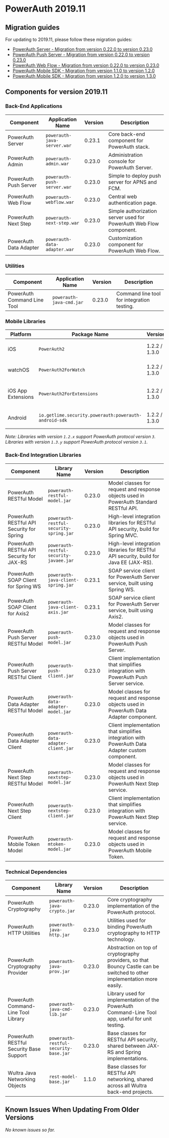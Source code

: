 # PowerAuth 2019.11

## Migration guides

For updating to 2019.11, please follow these migration guides:

- [PowerAuth Server - Migration from version 0.22.0 to version 0.23.0](https://github.com/wultra/powerauth-server/blob/develop/docs/PowerAuth-Server-0.23.0.md)
- [PowerAuth Push Server - Migration from version 0.22.0 to version 0.23.0](https://github.com/wultra/powerauth-push-server/blob/develop/docs/PowerAuth-Push-Server-0.23.0.md)
- [PowerAuth Web Flow - Migration from version 0.22.0 to version 0.23.0](https://github.com/wultra/powerauth-webflow/blob/develop/docs/Web-Flow-0.23.0.md)
- [PowerAuth Mobile SDK - Migration from version 1.1.0 to version 1.2.0](https://github.com/wultra/powerauth-mobile-sdk/blob/develop/docs/Migration-from-1.1-to-1.2.md)
- [PowerAuth Mobile SDK - Migration from version 1.2.0 to version 1.3.0](https://github.com/wultra/powerauth-mobile-sdk/blob/develop/docs/Migration-from-1.2-to-1.3.md)

## Components for version 2019.11

### Back-End Applications

| Component | Application Name | Version | Description |
|---|---|---|---|
| PowerAuth Server | `powerauth-java-server.war` | 0.23.1 | Core back-end component for PowerAuth stack. |
| PowerAuth Admin | `powerauth-admin.war` | 0.23.0 | Administration console for PowerAuth Server. |
| PowerAuth Push Server | `powerauth-push-server.war` | 0.23.0 | Simple to deploy push server for APNS and FCM. |
| PowerAuth Web Flow | `powerauth-webflow.war` | 0.23.0 | Central web authentication page. |
| PowerAuth Next Step | `powerauth-next-step.war` | 0.23.0 | Simple authorization server used for PowerAuth Web Flow component. |
| PowerAuth Data Adapter | `powerauth-data-adapter.war` | 0.23.0 | Customization component for PowerAuth Web Flow. |

### Utilities

| Component | Application Name | Version | Description |
|---|---|---|---|
| PowerAuth Command Line Tool | `powerauth-java-cmd.jar` | 0.23.0 | Command line tool for integration testing. |

### Mobile Libraries

| Platform | Package Name | Version | Description |
|---|---|---|---|
| iOS | `PowerAuth2` | 1.2.2 / 1.3.0 | A client library for iOS. |
| watchOS | `PowerAuth2ForWatch` | 1.2.2 / 1.3.0 | A limited library for watchOS. |
| iOS App Extensions | `PowerAuth2ForExtensions` | 1.2.2 / 1.3.0 | A limited library for iOS App Extensions. |
| Android | `io.getlime.security.powerauth:powerauth-android-sdk` | 1.2.2 / 1.3.0 | A client library for Android. |

_Note: Libraries with version `1.2.x` support PowerAuth protocol version `3`. Libraries with version `1.3.y` support PowerAuth protocol version `3.1`._

### Back-End Integration Libraries

| Component | Library Name |  Version | Description |
|---|---|---|---|
| PowerAuth RESTful Model | `powerauth-restful-model.jar` | 0.23.0 | Model classes for request and response objects used in PowerAuth Standard RESTful API. |
| PowerAuth RESTful API Security for Spring | `powerauth-restful-security-spring.jar` | 0.23.0 | High-level integration libraries for RESTful API security, build for Spring MVC. |
| PowerAuth RESTful API Security for JAX-RS | `powerauth-restful-security-javaee.jar` | 0.23.0 | High-level integration libraries for RESTful API security, build for Java EE (JAX-RS). |
| PowerAuth SOAP Client for Spring WS | `powerauth-java-client-spring.jar` | 0.23.1 | SOAP service client for PowerAuth Server service, built using Spring WS. |
| PowerAuth SOAP Client for Axis2 | `powerauth-java-client-axis.jar` | 0.23.1 | SOAP service client for PowerAuth Server service, built using Axis2. |
| PowerAuth Push Server RESTful Model | `powerauth-push-model.jar` | 0.23.0 | Model classes for request and response objects used in PowerAuth Push Server. |
| PowerAuth Push Server RESTful Client | `powerauth-push-client.jar` | 0.23.0 | Client implementation that simplifies integration with PowerAuth Push Server service. |
| PowerAuth Data Adapter RESTful Model | `powerauth-data-adapter-model.jar` | 0.23.0 | Model classes for request and response objects used in PowerAuth Data Adapter component. |
| PowerAuth Data Adapter Client | `powerauth-data-adapter-client.jar` | 0.23.0 | Client implementation that simplifies integration with PowerAuth Data Adapter custom component. |
| PowerAuth Next Step RESTful Model | `powerauth-nextstep-model.jar` | 0.23.0 | Model classes for request and response objects used in PowerAuth Next Step service. |
| PowerAuth Next Step Client | `powerauth-nextstep-client.jar` | 0.23.0 | Client implementation that simplifies integration with PowerAuth Next Step service. |
| PowerAuth Mobile Token Model | `powerauth-mtoken-model.jar` | 0.23.0 | Model classes for request and response objects used in PowerAuth Mobile Token. |

### Technical Dependencies

| Component | Library Name | Version | Description |
|---|---|---|---|
| PowerAuth Cryptography | `powerauth-java-crypto.jar` | 0.23.0 | Core cryptography implementation of the PowerAuth protocol. |
| PowerAuth HTTP Utilities | `powerauth-java-http.jar` | 0.23.0 | Utilities used for binding PowerAuth cryptography to HTTP technology. |
| PowerAuth Cryptography Provider | `powerauth-java-prov.jar` | 0.23.0 | Abstraction on top of cryptography providers, so that Bouncy Castle can be switched to other implementation more easily. |
| PowerAuth Command-Line Tool Library | `powerauth-java-cmd-lib.jar` | 0.23.0 | Library used for implementation of the PowerAuth Command-Line Tool app, useful for unit testing. |
| PowerAuth RESTful Security Base Support | `powerauth-restful-security-base.jar` | 0.23.0 | Base classes for RESTful API security, shared between JAX-RS and Spring implementations. |
| Wultra Java Networking Objects | `rest-model-base.jar` | 1.1.0 | Base classes for RESTful API networking, shared across all Wultra back-end projects. |

## Known Issues When Updating From Older Versions

_No known issues so far._